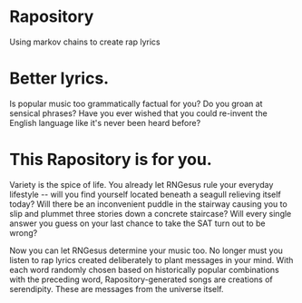 # Rapository

Using markov chains to create rap lyrics

# Better lyrics. 

Is popular music too grammatically factual for you? Do you groan at sensical phrases? Have you ever wished that you could re-invent the English language like it's never been heard before? 

# This Rapository is for you. 

Variety is the spice of life. You already let RNGesus rule your everyday lifestyle -- will you find yourself located beneath a seagull relieving itself today? Will there be an inconvenient puddle in the stairway causing you to slip and plummet three stories down a concrete staircase? Will every single answer you guess on your last chance to take the SAT turn out to be wrong?

Now you can let RNGesus determine your music too. No longer must you listen to rap lyrics created deliberately to plant messages in your mind. With each word randomly chosen based on historically popular combinations with the preceding word, Rapository-generated songs are creations of serendipity. These are messages from the universe itself. 
